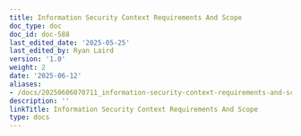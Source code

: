 ```yaml
---
title: Information Security Context Requirements And Scope
doc_type: doc
doc_id: doc-588
last_edited_date: '2025-05-25'
last_edited_by: Ryan Laird
version: '1.0'
weight: 2
date: '2025-06-12'
aliases:
- /docs/20250606070711_information-security-context-requirements-and-scope_1_1/
description: ''
linkTitle: Information Security Context Requirements And Scope
type: docs
---
```


